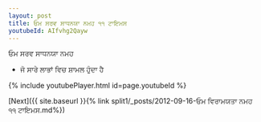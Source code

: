 ```yaml
---
layout: post
title: ਓਮ ਸਰਵ ਸਾਧਨਯਾ ਨਮਹ ੧੧ ਟਾਇਮਸ
youtubeId: AIfvhg2Qayw
---
```

 
 
 ਓਮ ਸਰਵ ਸਾਧਨਯਾ ਨਮਹ  
 
 -  ਜੋ ਸਾਰੇ ਲਾਭਾਂ ਵਿਚ ਸ਼ਾਮਲ ਹੁੰਦਾ ਹੈ 
 
  
 
  
 
 
 
 
 
 


{% include youtubePlayer.html id=page.youtubeId %}
 
[Next]({{ site.baseurl }}{% link  split1/_posts/2012-09-16-ਓਮ ਵਿਰਾਮਯਤਾ ਨਮਹ ੧੧ ਟਾਇਮਸ.md%})
 
